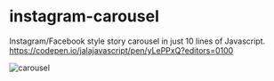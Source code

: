 # instagram-carousel
Instagram/Facebook style story carousel in just 10 lines of Javascript.
https://codepen.io/jalajavascript/pen/yLePPxQ?editors=0100

![carousel](carousel.gif)
